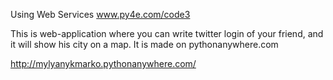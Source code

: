 Using Web Services
www.py4e.com/code3


This is web-application where you can write twitter login of your friend, and it will show his city on a map.
It is made on pythonanywhere.com


http://mylyanykmarko.pythonanywhere.com/
